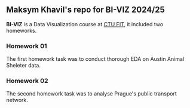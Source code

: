 ## Maksym Khavil's repo for BI-VIZ 2024/25

**BI-VIZ** is a Data Visualization course at [CTU FIT](https://fit.cvut.cz/en), it included two homeworks.

### Homework 01
The first homework task was to conduct thorough EDA on Austin Animal Sheleter data.

### Homework 02
The second homework task was to analyse Prague's public transport network.
